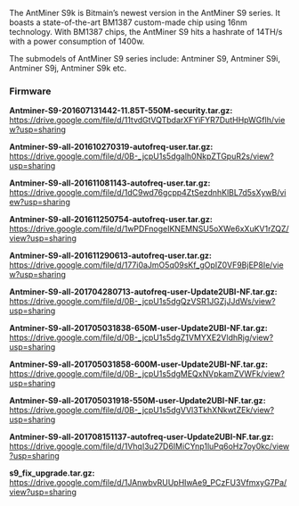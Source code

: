 The AntMiner S9k is Bitmain’s newest version in the AntMiner S9 series. It boasts a state-of-the-art BM1387 custom-made chip using 16nm technology. With BM1387 chips, the AntMiner S9 hits a hashrate of 14TH/s with a power consumption of 1400w.

The submodels of AntMiner S9 series include: Antminer S9, Antminer S9i, Antminer S9j, Antminer S9k etc.

<h3>Firmware</h3>

<b>Antminer-S9-201607131442-11.85T-550M-security.tar.gz: </b>https://drive.google.com/file/d/11tvdGtVQTbdarXFYiFYR7DutHHpWGfIh/view?usp=sharing

<b>Antminer-S9-all-201610270319-autofreq-user.tar.gz: </b>https://drive.google.com/file/d/0B-_jcpU1s5dgalh0NkpZTGpuR2s/view?usp=sharing

<b>Antminer-S9-all-201611081143-autofreq-user.tar.gz: </b>https://drive.google.com/file/d/1dC9wd76gcpp4ZtSezdnhKlBL7d5sXywB/view?usp=sharing

<b>Antminer-S9-all-201611250754-autofreq-user.tar.gz: </b>https://drive.google.com/file/d/1wPDFnogeIKNEMNSU5oXWe6xXuKV1rZQZ/view?usp=sharing

<b>Antminer-S9-all-201611290613-autofreq-user.tar.gz: </b>https://drive.google.com/file/d/177i0aJmO5q09sKf_gOpIZ0VF9BjEP8Ie/view?usp=sharing

<b>Antminer-S9-all-201704280713-autofreq-user-Update2UBI-NF.tar.gz:</b> https://drive.google.com/file/d/0B-_jcpU1s5dgQzVSR1JGZjJJdWs/view?usp=sharing

<b>Antminer-S9-all-201705031838-650M-user-Update2UBI-NF.tar.gz:</b> https://drive.google.com/file/d/0B-_jcpU1s5dgZ1VMYXE2VldhRjg/view?usp=sharing

<b>Antminer-S9-all-201705031858-600M-user-Update2UBI-NF.tar.gz:</b> https://drive.google.com/file/d/0B-_jcpU1s5dgMEQxNVpkamZVWFk/view?usp=sharing

<b>Antminer-S9-all-201705031918-550M-user-Update2UBI-NF.tar.gz:</b> https://drive.google.com/file/d/0B-_jcpU1s5dgVVl3TkhXNkwtZEk/view?usp=sharing

<b>Antminer-S9-all-201708151137-autofreq-user-Update2UBI-NF.tar.gz: </b>https://drive.google.com/file/d/1VhqI3u27D6IMiCYnp1luPq6oHz7oy0kc/view?usp=sharing

<b>s9_fix_upgrade.tar.gz: </b>https://drive.google.com/file/d/1JAnwbvRUUpHIwAe9_PCzFU3VfmxyG7Pa/view?usp=sharing

